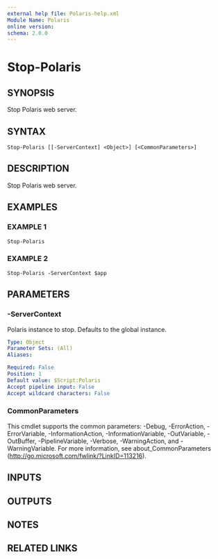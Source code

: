 ```yaml
---
external help file: Polaris-help.xml
Module Name: Polaris
online version:
schema: 2.0.0
---
```


# Stop-Polaris

## SYNOPSIS
Stop Polaris web server.

## SYNTAX

```
Stop-Polaris [[-ServerContext] <Object>] [<CommonParameters>]
```

## DESCRIPTION
Stop Polaris web server.

## EXAMPLES

### EXAMPLE 1
```
Stop-Polaris
```

### EXAMPLE 2
```
Stop-Polaris -ServerContext $app
```

## PARAMETERS

### -ServerContext
Polaris instance to stop.
Defaults to the global instance.

```yaml
Type: Object
Parameter Sets: (All)
Aliases:

Required: False
Position: 1
Default value: $Script:Polaris
Accept pipeline input: False
Accept wildcard characters: False
```

### CommonParameters
This cmdlet supports the common parameters: -Debug, -ErrorAction, -ErrorVariable, -InformationAction, -InformationVariable, -OutVariable, -OutBuffer, -PipelineVariable, -Verbose, -WarningAction, and -WarningVariable. For more information, see about_CommonParameters (http://go.microsoft.com/fwlink/?LinkID=113216).

## INPUTS

## OUTPUTS

## NOTES

## RELATED LINKS
